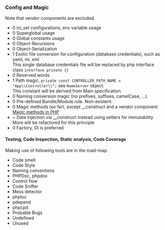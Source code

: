 ### Config and Magic  
Note that vendor components are excluded.  
+ 0 ini_set configurations, env variable usage
+ 0 Superglobal usage
+ 0 Global constants usage
+ 0 Object-Recursions
+ 0 Object-Serialization
+ 1 Exotic file conversion for configuration (database credentials), such as yaml, ini, xml  
    This single database credentials file will be replaced by php interface class `interface private {}`
+ 0 Reserved words
+ 1 Path magic, `private const CONTROLLER_PATH_NAME = "App\\Controller\\";` see `NameServer` object.  
    This constant will be derived from Main specification.
+ 0 Naming conversion magic (no prefixes, suffixes, camelCase, ...)
+ 0 Pre-defined Bundle/Module rule. Non-existent.
+ 0 Magic methods (so far), except __construct and a vendor component [Magic methods in PHP](http://php.net/manual/en/language.oop5.magic.php)
+ ~ Data Injection via __construct instead using setters for immutability   
    More will be refactored for this principle
+ 0 Factory, DI is preferred

#### Testing, Code Inspection, Static analysis, Code Coverage  
Making use of following tools are in the road-map.  
+ Code smell
+ Code Style
+ Naming conventions
+ PHPDoc, phpdox
+ Control flow
+ Code Sniffer
+ Mess detector
+ phploc
+ pdepend
+ phpcpd
+ Probable Bugs
+ Undefined
+ Unused